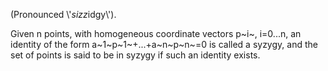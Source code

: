 (Pronounced \\'*sizz*idgy\\').

Given n points, with homogeneous coordinate vectors p~i~, i=0...n, an
identity of the form a~1~p~1~+...+a~n~p~n~=0 is called a syzygy, and the
set of points is said to be in syzygy if such an identity exists.
